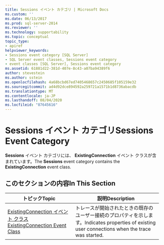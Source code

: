 ```yaml
---
title: Sessions イベント カテゴリ | Microsoft Docs
ms.custom: ''
ms.date: 06/13/2017
ms.prod: sql-server-2014
ms.reviewer: ''
ms.technology: supportability
ms.topic: conceptual
topic_type:
- apiref
helpviewer_keywords:
- Sessions event category [SQL Server]
- SQL Server event classes, Sessions event category
- event classes [SQL Server], Sessions event category
ms.assetid: 61881d22-381d-407e-8c43-a07ba94389f6
author: stevestein
ms.author: sstein
ms.openlocfilehash: 4a68bcbd67ed7405468657c2450685f105159e32
ms.sourcegitcommit: ad4d92dce894592a259721a1571b1d8736abacdb
ms.translationtype: MT
ms.contentlocale: ja-JP
ms.lasthandoff: 08/04/2020
ms.locfileid: "87645616"
---
```

# <a name="sessions-event-category"></a><span data-ttu-id="4ed3b-102">Sessions イベント カテゴリ</span><span class="sxs-lookup"><span data-stu-id="4ed3b-102">Sessions Event Category</span></span>
  <span data-ttu-id="4ed3b-103">**Sessions** イベント カテゴリには、 **ExistingConnection** イベント クラスが含まれています。</span><span class="sxs-lookup"><span data-stu-id="4ed3b-103">The **Sessions** event category contains the **ExistingConnection** event class.</span></span>  
  
## <a name="in-this-section"></a><span data-ttu-id="4ed3b-104">このセクションの内容</span><span class="sxs-lookup"><span data-stu-id="4ed3b-104">In This Section</span></span>  
  
|<span data-ttu-id="4ed3b-105">トピック</span><span class="sxs-lookup"><span data-stu-id="4ed3b-105">Topic</span></span>|<span data-ttu-id="4ed3b-106">説明</span><span class="sxs-lookup"><span data-stu-id="4ed3b-106">Description</span></span>|  
|-----------|-----------------|  
|[<span data-ttu-id="4ed3b-107">ExistingConnection イベント クラス</span><span class="sxs-lookup"><span data-stu-id="4ed3b-107">ExistingConnection Event Class</span></span>](existingconnection-event-class.md)|<span data-ttu-id="4ed3b-108">トレースが開始されたときの既存のユーザー接続のプロパティを示します。</span><span class="sxs-lookup"><span data-stu-id="4ed3b-108">Indicates properties of existing user connections when the trace was started.</span></span>|  
  
  
